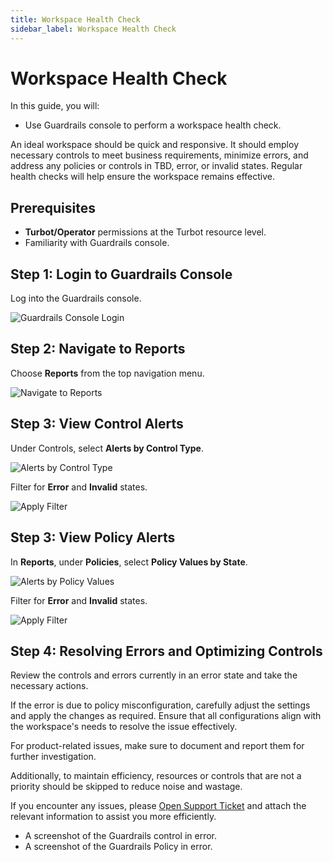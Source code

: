 ```yaml
---
title: Workspace Health Check
sidebar_label: Workspace Health Check
---
```


# Workspace Health Check

In this guide, you will:
- Use Guardrails console to perform a workspace health check.

An ideal workspace should be quick and responsive. It should employ necessary controls to meet business requirements, minimize errors, and address any policies or controls in TBD, error, or invalid states. Regular health checks will help ensure the workspace remains effective.

## Prerequisites

- **Turbot/Operator** permissions at the Turbot resource level.
- Familiarity with Guardrails console.

## Step 1: Login to Guardrails Console

Log into the Guardrails console.

![Guardrails Console Login](/images/docs/guardrails/guides/hosting-guardrails/troubleshooting/workspace-health-check/guardrails-console-login.png)

## Step 2: Navigate to Reports

Choose **Reports** from the top navigation menu.

![Navigate to Reports](/images/docs/guardrails/guides/hosting-guardrails/troubleshooting/workspace-health-check/guardrails-navigate-to-reports.png)

## Step 3: View Control Alerts

Under Controls, select **Alerts by Control Type**.

![Alerts by Control Type](/images/docs/guardrails/guides/hosting-guardrails/troubleshooting/workspace-health-check/guardrails-select-controls-alerts.png)

Filter for **Error** and **Invalid** states.

![Apply Filter](/images/docs/guardrails/guides/hosting-guardrails/troubleshooting/workspace-health-check/guardrails-filter-error-invalid.png)

## Step 3: View Policy Alerts

In **Reports**, under **Policies**, select **Policy Values by State**.

![Alerts by Policy Values](/images/docs/guardrails/guides/hosting-guardrails/troubleshooting/workspace-health-check/guardrails-policy-values-by-state.png)

Filter for **Error** and **Invalid** states.

![Apply Filter](/images/docs/guardrails/guides/hosting-guardrails/troubleshooting/workspace-health-check/filter-policy-error-invalid-state.png)

## Step 4: Resolving Errors and Optimizing Controls

Review the controls and errors currently in an error state and take the necessary actions.

If the error is due to policy misconfiguration, carefully adjust the settings and apply the changes as required. Ensure that all configurations align with the workspace's needs to resolve the issue effectively.

For product-related issues, make sure to document and report them for further investigation.

Additionally, to maintain efficiency, resources or controls that are not a priority should be skipped to reduce noise and wastage.

If you encounter any issues, please [Open Support Ticket](https://support.turbot.com) and attach the relevant information to assist you more efficiently.

- A screenshot of the Guardrails control in error.
- A screenshot of the Guardrails Policy in error.